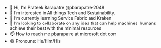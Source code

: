 - 👋 Hi, I’m Prateek Barapatre @pbarapatre-2048
- 👀 I’m interested in All things Tech and Sustainability.
- 🌱 I’m currently learning Service Fabric and Kraken
- 💞️ I’m looking to collaborate on any idea that can help machines, humans achieve their best with the minimal resources
- 📫 How to reach me pbarapatre at microsoft dot com
- 😄 Pronouns: He/Him/His
<!---
pbarapatre-2048/pbarapatre-2048 is a ✨ special ✨ repository because its `README.md` (this file) appears on your GitHub profile.
You can click the Preview link to take a look at your changes.
--->
